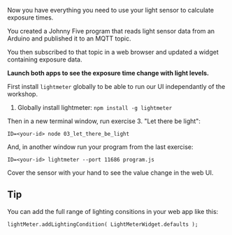 Now you have everything you need to use your light sensor to calculate exposure times.

You created a Johnny Five program that reads light sensor data from an Arduino and published it to an MQTT topic.

You then subscribed to that topic in a web browser and updated a widget containing exposure data.

__Launch both apps to see the exposure time change with light levels.__

First install `lightmeter` globally to be able to run our UI independantly of the workshop.

1. Globally install lightmeter: `npm install -g lightmeter`

Then in a new terminal window, run exercise 3. "Let there be light":

    ID=<your-id> node 03_let_there_be_light

And, in another window run your program from the last exercise:

    ID=<your-id> lightmeter --port 11686 program.js

Cover the sensor with your hand to see the value change in the web UI.

## Tip

You can add the full range of lighting consitions in your web app like this:

    lightMeter.addLightingCondition( LightMeterWidget.defaults );
